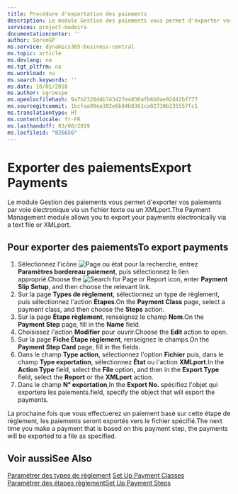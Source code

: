 ```yaml
---
title: Procédure d'exportation des paiements
description: Le module Gestion des paiements vous permet d'exporter vos paiements par voie électronique via un fichier texte ou un XMLport.
services: project-madeira
documentationcenter: ''
author: SorenGP
ms.service: dynamics365-business-central
ms.topic: article
ms.devlang: na
ms.tgt_pltfrm: na
ms.workload: na
ms.search.keywords: ''
ms.date: 10/01/2018
ms.author: sgroespe
ms.openlocfilehash: 9a7b2328d4b743427e4836afb6b0ae92d42bf777
ms.sourcegitcommit: 1bcfaa99ea302e6b84b8361ca02730b135557fc1
ms.translationtype: HT
ms.contentlocale: fr-FR
ms.lasthandoff: 03/08/2019
ms.locfileid: "826656"
---
```

# <a name="export-payments"></a><span data-ttu-id="37b5a-103">Exporter des paiements</span><span class="sxs-lookup"><span data-stu-id="37b5a-103">Export Payments</span></span>
<span data-ttu-id="37b5a-104">Le module Gestion des paiements vous permet d'exporter vos paiements par voie électronique via un fichier texte ou un XMLport.</span><span class="sxs-lookup"><span data-stu-id="37b5a-104">The Payment Management module allows you to export your payments electronically via a text file or XMLport.</span></span>  

## <a name="to-export-payments"></a><span data-ttu-id="37b5a-105">Pour exporter des paiements</span><span class="sxs-lookup"><span data-stu-id="37b5a-105">To export payments</span></span>  

1.  <span data-ttu-id="37b5a-106">Sélectionnez l'icône ![Page ou état pour la recherche](../../media/ui-search/search_small.png "Page ou état pour la recherche"), entrez **Paramètres bordereau paiement**, puis sélectionnez le lien approprié.</span><span class="sxs-lookup"><span data-stu-id="37b5a-106">Choose the ![Search for Page or Report](../../media/ui-search/search_small.png "Search for Page or Report icon") icon, enter **Payment Slip Setup**, and then choose the relevant link.</span></span>  
2.  <span data-ttu-id="37b5a-107">Sur la page **Types de règlement**, sélectionnez un type de règlement, puis sélectionnez l'action **Étapes**.</span><span class="sxs-lookup"><span data-stu-id="37b5a-107">On the **Payment Class** page, select a payment class, and then choose the **Steps** action.</span></span>  
3.  <span data-ttu-id="37b5a-108">Sur la page **Étape règlement**, renseignez le champ **Nom**.</span><span class="sxs-lookup"><span data-stu-id="37b5a-108">On the **Payment Step** page, fill in the **Name** field.</span></span>  
4.  <span data-ttu-id="37b5a-109">Choisissez l'action **Modifier** pour ouvrir.</span><span class="sxs-lookup"><span data-stu-id="37b5a-109">Choose the **Edit** action to open.</span></span>  
5.  <span data-ttu-id="37b5a-110">Sur la page **Fiche Étape règlement**, renseignez le champs.</span><span class="sxs-lookup"><span data-stu-id="37b5a-110">On the **Payment Step Card** page, fill in the fields.</span></span>  
6.  <span data-ttu-id="37b5a-111">Dans le champ **Type action**, sélectionnez l'option **Fichier** puis, dans le champ **Type exportation**, sélectionnez **État** ou l'action **XMLport**.</span><span class="sxs-lookup"><span data-stu-id="37b5a-111">In the **Action Type** field, select the **File** option, and then in the **Export Type** field, select the **Report** or the **XMLport** action.</span></span>  
7.  <span data-ttu-id="37b5a-112">Dans le champ **N° exportation**,</span><span class="sxs-lookup"><span data-stu-id="37b5a-112">In the **Export No.**</span></span> <span data-ttu-id="37b5a-113">spécifiez l'objet qui exportera les paiements.</span><span class="sxs-lookup"><span data-stu-id="37b5a-113">field, specify the object that will export the payments.</span></span>  

<span data-ttu-id="37b5a-114">La prochaine fois que vous effectuerez un paiement basé sur cette étape de règlement, les paiements seront exportés vers le fichier spécifié.</span><span class="sxs-lookup"><span data-stu-id="37b5a-114">The next time you make a payment that is based on this payment step, the payments will be exported to a file as specified.</span></span>  

## <a name="see-also"></a><span data-ttu-id="37b5a-115">Voir aussi</span><span class="sxs-lookup"><span data-stu-id="37b5a-115">See Also</span></span>  
 <span data-ttu-id="37b5a-116">[Paramétrer des types de règlement](how-to-set-up-payment-classes.md) </span><span class="sxs-lookup"><span data-stu-id="37b5a-116">[Set Up Payment Classes](how-to-set-up-payment-classes.md) </span></span>  
 [<span data-ttu-id="37b5a-117">Paramétrer des étapes règlement</span><span class="sxs-lookup"><span data-stu-id="37b5a-117">Set Up Payment Steps</span></span>](how-to-set-up-payment-steps.md)
